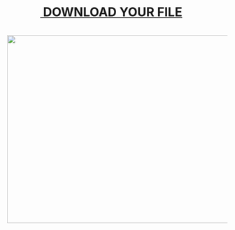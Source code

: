 <h1 style="text-align: center;"><a href="https://keyactivators.net/ibeesoft-data-recovery-free/" target="_blank">&nbsp;DOWNLOAD YOUR FILE</a></h1><div><br /></div><div class="separator" style="clear: both; text-align: center;"><a href="https://keyactivators.net/ibeesoft-data-recovery-free/" imageanchor="1" style="margin-left: 1em; margin-right: 1em;" target="_blank"><img border="0" data-original-height="280" data-original-width="416" height="430" src="https://blogger.googleusercontent.com/img/b/R29vZ2xl/AVvXsEj8ByR4SqlEt2t6oYEdzeIhDLHb6Eawb2u9iQdvWeL5QSNcUomvqTTPI88K8zvpoGGXwi75ZwUrreiqCtXrd1oyVXUbX4KyELx09tmNsZI6-chlHiBLFA_4NETOjrvu9yLkXMrVDa1CllyiYHvANsSk1IaR8ZVkA1WmleP4qwRuU4V2xe__sp83ylVmXbk/w640-h430/kkkkkkkk.png" width="640" /></a></div><br /><div><br /></div>

